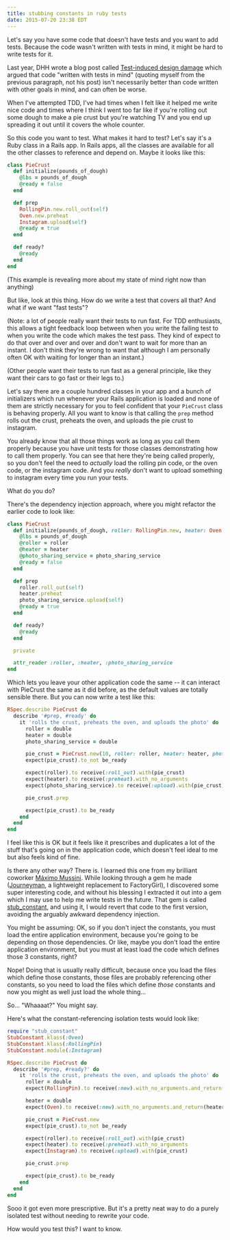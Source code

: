 ```yaml
---
title: stubbing constants in ruby tests
date: 2015-07-20 23:38 EDT
---
```


Let's say you have some code that doesn't have tests and you want to add tests.
Because the code wasn't written with tests in mind, it might be hard to write
tests for it.

Last year, DHH wrote a blog post called [Test-induced design damage][tidd] which
argued that code "written with tests in mind" (quoting myself from the previous
paragraph, not his post) isn't necessarily better than code written with other
goals in mind, and can often be worse.

[tidd]: http://david.heinemeierhansson.com/2014/test-induced-design-damage.html

When I've attempted TDD, I've had times when I felt like it helped me write nice
code and times where I think I went too far like if you're rolling out some
dough to make a pie crust but you're watching TV and you end up spreading it out
until it covers the whole counter.

So this code you want to test. What makes it hard to test? Let's say it's a Ruby
class in a Rails app. In Rails apps, all the classes are available for all the
other classes to reference and depend on. Maybe it looks like this:

```ruby
class PieCrust
  def initialize(pounds_of_dough)
    @lbs = pounds_of_dough
    @ready = false
  end

  def prep
    RollingPin.new.roll_out(self)
    Oven.new.preheat
    Instagram.upload(self)
    @ready = true
  end

  def ready?
    @ready
  end
end
```

(This example is revealing more about my state of mind right now than anything)

But like, look at this thing. How do we write a test that covers all that? And
what if we want "fast tests"?

(Note: a lot of people really want their tests to run fast. For TDD enthusiasts,
this allows a tight feedback loop between when you write the failing test to
when you write the code which makes the test pass. They kind of expect to do
that over and over and over and don't want to wait for more than an instant. I
don't think they're wrong to want that although I am personally often OK with
waiting for longer than an instant.)

(Other people want their tests to run fast as a general principle, like they
want their cars to go fast or their legs to.)

Let's say there are a couple hundred classes in your app and a bunch of
initializers which run whenever your Rails application is loaded and none of
them are strictly necessary for you to feel confident that your `PieCrust` class
is behaving properly. All you want to know is that calling the `prep` method
rolls out the crust, preheats the oven, and uploads the pie crust to instagram.

You already know that all those things work as long as you call them properly
because you have unit tests for those classes demonstrating how to call them
properly. You can see that here they're being called properly, so you don't feel
the need to *actually* load the rolling pin code, or the oven code, or the
instagram code. And you *really* don't want to upload something to instagram
every time you run your tests.

What do you do?

There's the dependency injection approach, where you might refactor the earlier
code to look like:

```ruby
class PieCrust
  def initialize(pounds_of_dough, roller: RollingPin.new, heater: Oven.new, photo_sharing_service: Instagram)
    @lbs = pounds_of_dough
    @roller = roller
    @heater = heater
    @photo_sharing_service = photo_sharing_service
    @ready = false
  end

  def prep
    roller.roll_out(self)
    heater.preheat
    photo_sharing_service.upload(self)
    @ready = true
  end

  def ready?
    @ready
  end

  private

  attr_reader :roller, :heater, :photo_sharing_service
end
```

Which lets you leave your other application code the same -- it can interact
with PieCrust the same as it did before, as the default values are totally
sensible there. But you can now write a test like this:

```ruby
RSpec.describe PieCrust do
  describe '#prep, #ready' do
    it 'rolls the crust, preheats the oven, and uploads the photo' do
      roller = double
      heater = double
      photo_sharing_service = double

      pie_crust = PieCrust.new(10, roller: roller, heater: heater, photo_sharing_service: photo_sharing_service)
      expect(pie_crust).to_not be_ready

      expect(roller).to receive(:roll_out).with(pie_crust)
      expect(heater).to receive(:preheat).with_no_arguments
      expect(photo_sharing_service).to receive(:upload).with(pie_crust)

      pie_crust.prep

      expect(pie_crust).to be_ready
    end
  end
end
```

I feel like this is OK but it feels like it prescribes and duplicates a lot of
the stuff that's going on in the application code, which doesn't feel ideal to
me but also feels kind of fine.

Is there any other way? There is. I learned this one from my brilliant coworker
[Máximo Mussini](http://github.com/elmassimo/). While looking through a gem he
made ([Journeyman][], a lightweight replacement to FactoryGirl), I discovered
some super interesting code, and without his blessing I extracted it out into
a gem which I may use to help me write tests in the future. That gem is called
[stub_constant][], and using it, I would revert that code to the first version,
avoiding the arguably awkward dependency injection.

[Journeyman]: https://github.com/ElMassimo/journeyman
[stub_constant]: https://github.com/maxjacobson/stub_constant

You might be assuming: OK, so if you don't inject the constants, you must load
the entire application environment, because you're going to be depending on
those dependencies. Or like, maybe you don't load the entire application
environment, but you must at least load the code which defines those 3
constants, right?

Nope! Doing that is usually really difficult, because once you load the files
which define those constants, those files are probably referencing other
constants, so you need to load the files which define *those* constants and now
you might as well just load the whole thing...

So... "Whaaaat?" You might say.

Here's what the constant-referencing isolation tests would look like:

```ruby
require "stub_constant"
StubConstant.klass(:Oven)
StubConstant.klass(:RollingPin)
StubConstant.module(:Instagram)

RSpec.describe PieCrust do
  describe '#prep, #ready?' do
    it 'rolls the crust, preheats the oven, and uploads the photo' do
      roller = double
      expect(RollingPin).to receive(:new).with_no_arguments.and_return(roller)

      heater = double
      expect(Oven).to receive(:new).with_no_arguments.and_return(heater)

      pie_crust = PieCrust.new
      expect(pie_crust).to_not be_ready

      expect(roller).to receive(:roll_out).with(pie_crust)
      expect(heater).to receive(:preheat).with_no_arguments
      expect(Instagram).to receive(:upload).with(pie_crust)

      pie_crust.prep

      expect(pie_crust).to be_ready
    end
  end
end
```

Sooo it got even more prescriptive. But it's a pretty neat way to do a purely
isolated test without needing to rewrite your code.

How would you test this? I want to know.
